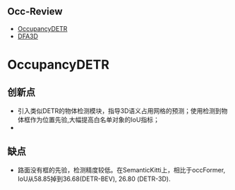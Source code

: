 **Occ-Review**
---
<!-- TOC -->
- [OccupancyDETR](./Occupancy/OccupancyDETR.md)
- [DFA3D](./Occupancy/DFA3D.md)
<!-- TOC -->

# OccupancyDETR
## 创新点
  - 引入类似DETR的物体检测模块，指导3D语义占用网格的预测；使用检测到物体框作为位置先验,大幅提高白名单对象的IoU指标；
  - 
## 缺点
  - 路面没有框的先验，检测精度较低。在SemanticKitti上，相比于occFormer, IoU从58.85掉到36.68(DETR-BEV), 26.80 (DETR-3D).